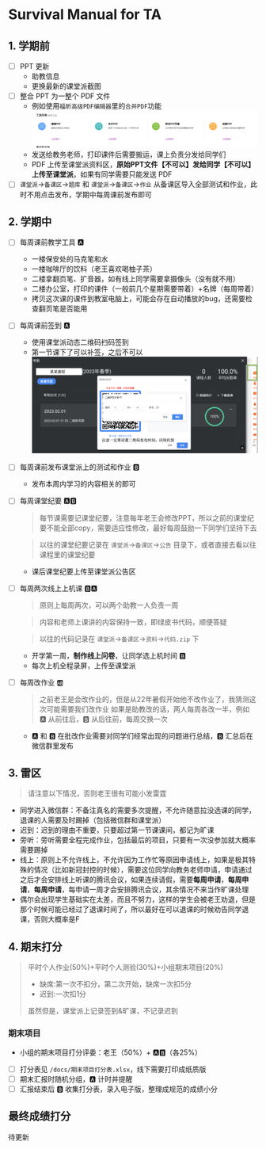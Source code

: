 # Survival Manual for TA

## 1. 学期前

- [ ] PPT 更新
  - 助教信息
  - 更换最新的课堂派截图
- [ ] 整合 PPT 为一整个 PDF 文件
  - 例如使用`福昕高级PDF编辑器`里的`合并PDF`功能![](pics/fuxin.png)
  - 发送给教务老师，打印课件后需要搬运，课上负责分发给同学们
  - PDF 上传至课堂派资料区，**原始PPT文件【不可以】发给同学【不可以】上传至课堂派**，如果有同学需要只能发送 PDF
- [ ] `课堂派`->`备课区`->`题库` 和 `课堂派`->`备课区`->`作业` 从备课区导入全部测试和作业，此时不用点击发布，学期中每周课前发布即可

## 2. 学期中
- [ ] 每周课前教学工具 🅰️
  - 一楼保安处的马克笔和水
  - 一楼咖啡厅的饮料（老王喜欢喝柚子茶）
  - 二楼拿翻页笔、扩音器，如有线上同学需要拿摄像头（没有就不用）
  - 二楼办公室，打印的课件（一般前几个星期需要带着）+名牌（每周带着）
  - 拷贝这次课的课件到教室电脑上，可能会存在自动播放的bug，还需要检查翻页笔是否能用
- [ ] 每周课前签到 🅰️
  - 使用课堂派动态二维码扫码签到
  - 第一节课下了可以补签，之后不可以
  ![](pics/kaoqin.png)

- [ ] 每周课前发布课堂派上的测试和作业 🅱️
  - 发布本周内学习的内容相关的即可

- [ ] 每周课堂纪要 🅰️🅱️
  > 每节课需要记课堂纪要，注意每年老王会修改PPT，所以之前的课堂纪要不能全部copy，需要适应性修改，最好每周鼓励一下同学们坚持下去

  > 以往的课堂纪要记录在 `课堂派`->`备课区`->`公告` 目录下，或者直接去看以往课程里的课堂纪要
  
  - 课后课堂纪要上传至课堂派公告区


- [ ] 每周两次线上上机课 🅱️🅰️
  > 原则上每周两次，可以两个助教一人负责一周

  > 内容和老师上课讲的内容保持一致，即绿皮书代码，顺便答疑

  > 以往的代码记录在 `课堂派`->`备课区`->`资料`->`代码.zip` 下

  - 开学第一周，**制作线上问卷**，让同学选上机时间 🅱️
  - 每次上机全程录屏，上传至课堂派

- [ ] 每周改作业 🆎
  > 之前老王是会改作业的，但是从22年暑假开始他不改作业了，我猜测这次可能需要我们改作业
  > 如果是助教改的话，两人每周各改一半，例如 🅰️ 从前往后，🅱️ 从后往前，每周交换一次
  - 🅰️ 和 🅱️ 在批改作业需要对同学们经常出现的问题进行总结，🅱️ 汇总后在微信群里发布
  

## 3. 雷区

> 请注意以下情况，否则老王很有可能小发雷霆

- 同学进入微信群：不备注真名的需要多次提醒，不允许随意拉没选课的同学，退课的人需要及时踢掉（包括微信群和课堂派）
- 迟到：迟到的理由不重要，只要超过第一节课课间，都记为旷课
- 旁听：旁听需要全程完成作业，包括最后的项目，只要有一次没参加就大概率需要踢掉
- 线上：原则上不允许线上，不允许因为工作忙等原因申请线上，如果是极其特殊的情况（比如新冠封控的时候），需要这位同学向教务老师申请，申请通过之后才会安排线上听课的腾讯会议，如果连续请假，需要**每周申请**，**每周申请**，**每周申请**，每申请一周才会安排腾讯会议，其余情况不来当作旷课处理
- 偶尔会出现学生基础实在太差，而且不努力，这样的学生会被老王劝退，但是那个时候可能已经过了退课时间了，所以最好在可以退课的时候劝告同学退课，否则大概率是F

## 4. 期末打分

> 平时个人作业(50%)+平时个人测验(30%)+小组期末项目(20%)
> - 缺席:第一次不扣分，第二次开始，缺席一次扣5分
> - 迟到:一次扣1分
> 
> 虽然但是，课堂派上记录签到&旷课，不记录迟到

### 期末项目

- 小组的期末项目打分评委：老王（50%）+ 🅰️🅱️（各25%）
- [ ] 打分表见 `/docs/期末项目打分表.xlsx`，线下需要打印成纸质版
- [ ] 期末汇报时随机分组，🅰️ 计时并提醒
- [ ] 汇报结束后 🅱️ 收集打分表，录入电子版，整理成规范的成绩小分

## 最终成绩打分

待更新